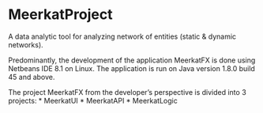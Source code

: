 # MeerkatProject
 A data analytic tool for analyzing network of entities (static &amp; dynamic networks). 

Predominantly, the development of the application MeerkatFX is done using Netbeans IDE 8.1 on Linux. The application is run on Java version 1.8.0 build 45 and above. 

The project MeerkatFX from the developer’s perspective is divided into 3 projects:
    * MeerkatUI
    * MeerkatAPI
    * MeerkatLogic
